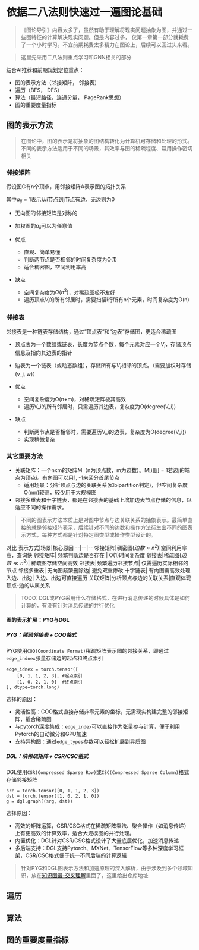 # 依据二八法则快速过一遍图论基础

> 《图论导引》内容太多了，虽然有助于理解将现实问题抽象为图，并通过一些图特征的计算解决现实问题。但是内容过多， 仅第一章第一部分就耗费了一个小时学习。不宜前期耗费太多精力在图论上，后续可以回过头来看。

> 这里先采用二八法则重点学习和GNN相关的部分

结合AI推荐和前期规划定位重点：
* 图的表示方法（邻接矩阵， 邻接表）
* 遍历（BFS， DFS）
* 算法（最短路径，连通分量， PageRank思想）
* 图的重要度量指标

## 图的表示方法
> 在图论中，图的表示是将抽象的图结构转化为计算机可存储和处理的形式。不同的表示方法适用于不同的场景，其效率与图的稀疏程度、常用操作密切相关

### 邻接矩阵

假设图G有n个顶点，用邻接矩阵A表示图的拓扑关系

其中$a_{ij} = 1$表示从i节点到j节点有边，无边则为0
* 无向图的邻接矩阵是对称的
* 加权图的$a_{ij}$可以为任意值

* 优点
    * 直观、简单易懂
    * 判断两节点是否相邻的时间复杂度为O(1)
    * 适合稠密图，空间利用率高
* 缺点
    * 空间复杂度为$O(n^2)$，对稀疏图极不友好
    * 遍历顶点$V_i$的所有邻居时，需要扫描i行所有n个元素，时间复杂度为O(n)

### 邻接表

邻接表是一种链表存储结构，通过“顶点表”和“边表”存储图，更适合稀疏图

* 顶点表为一个数组或链表，长度为节点个数，每个元素对应一个$V_i$，存储顶点信息及指向其边表的指针
* 边表为一个链表（或动态数组），存储所有与$V_i$相邻的顶点。（需要加权时存储(v_j, w)）

* 优点
    * 空间复杂度为O(n+m)，对稀疏矩阵极其高效
    * 遍历V_i的所有邻居时，只需遍历其边表，复杂度为O(degree(V_i))
* 缺点
    * 判断两节点是否相邻时，需要遍历V_i的边表，复杂度为O(degree(V_i))
    * 实现稍微复杂

### 其它重要方法
* 关联矩阵：一个nxm的矩阵M（n为顶点数，m为边数）。M[i][j] = 1若边j的端点为顶点i。有向图可以用1, -1来区分首尾节点
    * 适用场景：分析顶点与边的关联关系(如bipartition判定)，但空间复杂度O(mn)较高，较少用于大规模图
* 邻接多重表和十字链表，都是在邻接表的基础上增加边表节点存储的信息，以适应不同的操作需求。

> 不同的图表示方法本质上是对图中节点与边关联关系的抽象表示。最简单直接的就是邻接矩阵表示，后续针对不同的边数和操作方法衍生出不同的图表示方式，每种方式都是针对特定图类型或操作类型设计的。

对比
表示方式|场景|核心原因
--|--|--
邻接矩阵|稠密图($边数\approx n^2$)|空间利用率高，查询快
邻接矩阵| 频繁判断边是否存在 | O(1)时间复杂度
邻接表|稀疏图($边数\ll n^2$)| 稀疏图存储空间高效
邻接表|频繁遍历邻接节点| 仅需遍历实际相邻的节点
邻接多重表| 无向图频繁删除边| 避免双重修改
十字链表| 有向图需高效处理入边、出边| 入边、出边可直接遍历
关联矩阵|分析顶点与边的关联关系|直观体现顶点-边的从属关系

> TODO: DGL或PYG采用什么存储格式，在进行消息传递的时候具体是如何计算的，有没有针对消息传递的并行优化

#### 图的表示扩展：PYG与DGL
##### PYG：稀疏邻接表 + COO格式
PYG使用`COO(Coordinate Format)`稀疏矩阵表示图的邻接关系，即通过`edge_indnex`张量存储边的起点和终点索引
```
edge_idnex = torch.tensor([
    [0, 1, 1, 2, 3], #起点索引
    [1, 0, 2, 1, 0]  #终点索引
], dtype=torch.long)
```

选择的原因：
* 灵活性高：COO格式直接存储非零元素的坐标，无需现实构建完整的邻接矩阵，适合稀疏图
* 与pytorch深度集成：`edge_index`可以直接作为张量参与计算，便于利用Pytorch的自动微分和GPU加速
* 支持异构图：通过`edge_types`参数可以轻松扩展到异质图

##### DGL：块稀疏矩阵 + CSR/CSC格式
DGL使用`CSR(Compressed Sparse Row)`或`CSC(Compressed Sparse Column)`格式存储邻接矩阵
```
src = torch.tensor([0, 1, 1, 2, 3])
dst = torch.tensor([1, 0, 2, 1, 0])
g = dgl.graph((srg, dst))
```
选择原因：
* 高效的矩阵运算，CSR/CSC格式在稀疏矩阵乘法、聚合操作（如消息传递）上有更高效的计算效率，适合大规模图的并行处理。
* 内置优化：DGL针对CSR/CSC格式设计了大量底层优化，加速消息传递
* 多后端支持：DGL支持Pytorch、MXNet、TensorFlow等多种深度学习框架，CSR/CSC格式便于统一不同后端的计算逻辑

> 针对PYG和DGL图表示方法和加速原理的深入解析，由于涉及到多个领域知识，放在[知识图谱-交叉理解]()里面了，这里给出仓库地址

## 遍历

## 算法

## 图的重要度量指标



